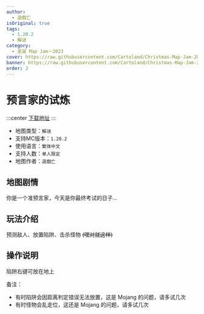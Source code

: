 ```yaml
---
author:
  - 遊戲亡
isOriginal: true
tags:
  - 1.20.2
  - 解谜
category:
  - 圣诞 Map Jam－2023
cover: https://raw.githubusercontent.com/Cartoland/Christmas-Map-Jam-2023/main/maps/%E9%A0%90%E8%A8%80%E5%AE%B6%E7%9A%84%E8%A9%A6%E7%85%89/files/title.png
banner: https://raw.githubusercontent.com/Cartoland/Christmas-Map-Jam-2023/main/maps/%E9%A0%90%E8%A8%80%E5%AE%B6%E7%9A%84%E8%A9%A6%E7%85%89/files/title.png
order: 2
---
```


# 预言家的试炼

:::center
[下载地址](https://drive.google.com/file/d/1V983mdhLiybQmboIkVY_OhmV_TWql0DJ)
:::

- 地图类型：`解谜`
- 支持MC版本：`1.20.2`
- 使用语言：`繁体中文`
- 支持人数：`单人限定`
- 地图作者：`遊戲亡`

## 地图剧情

你是一个准预言家，今天是你最终考试的日子...

## 玩法介绍

预测敌人、放置陷阱、击杀怪物 ~~(嘿对就这样)~~

## 操作说明

陷阱右键可放在地上

备注：
- 有时陷阱会因距离判定错误无法放置，这是 Mojang 的问题，请多试几次
- 有时怪物会乱走位，这还是 Mojang 的问题，请多试几次
